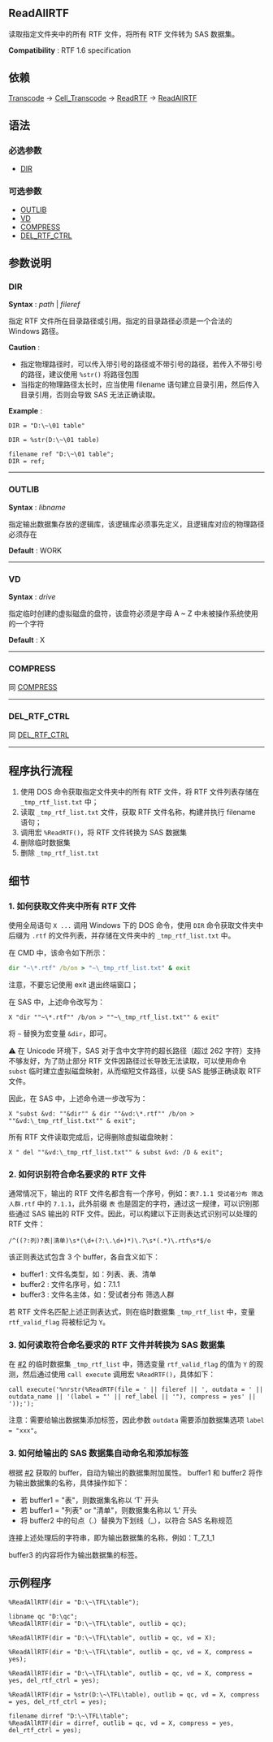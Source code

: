## ReadAllRTF

读取指定文件夹中的所有 RTF 文件，将所有 RTF 文件转为 SAS 数据集。

**Compatibility** : RTF 1.6 specification

## 依赖

[Transcode](../docs/Transcode.md#transcode) -> [Cell_Transcode](../docs/Transcode.md#cell_transcode) -> [ReadRTF](./ReadRTF.md) -> [ReadAllRTF](./ReadAllRTF.md)

## 语法

### 必选参数

- [DIR](#dir)

### 可选参数

- [OUTLIB](#outlib)
- [VD](#vd)
- [COMPRESS](#compress)
- [DEL_RTF_CTRL](#del_rtf_ctrl)

## 参数说明

### DIR

**Syntax** : _path_ | _fileref_

指定 RTF 文件所在目录路径或引用。指定的目录路径必须是一个合法的 Windows 路径。

**Caution** :

- 指定物理路径时，可以传入带引号的路径或不带引号的路径，若传入不带引号的路径，建议使用 `%str()` 将路径包围
- 当指定的物理路径太长时，应当使用 filename 语句建立目录引用，然后传入目录引用，否则会导致 SAS 无法正确读取。

**Example** :

```
DIR = "D:\~\01 table"
```

```
DIR = %str(D:\~\01 table)
```

```
filename ref "D:\~\01 table";
DIR = ref;
```

---

### OUTLIB

**Syntax** : _libname_

指定输出数据集存放的逻辑库，该逻辑库必须事先定义，且逻辑库对应的物理路径必须存在

**Default** : WORK

---

### VD

**Syntax** : _drive_

指定临时创建的虚拟磁盘的盘符，该盘符必须是字母 A ~ Z 中未被操作系统使用的一个字符

**Default** : X

---

### COMPRESS

同 [COMPRESS](./ReadRTF.md#compress)

---

### DEL_RTF_CTRL

同 [DEL_RTF_CTRL](./ReadRTF.md#del_rtf_ctrl)

---

## 程序执行流程

1. 使用 DOS 命令获取指定文件夹中的所有 RTF 文件，将 RTF 文件列表存储在 `_tmp_rtf_list.txt` 中；
2. 读取 `_tmp_rtf_list.txt` 文件，获取 RTF 文件名称，构建并执行 filename 语句；
3. 调用宏 `%ReadRTF()`，将 RTF 文件转换为 SAS 数据集
4. 删除临时数据集
5. 删除 `_tmp_rtf_list.txt`

## 细节

### 1. 如何获取文件夹中所有 RTF 文件

使用全局语句 `X ...` 调用 Windows 下的 DOS 命令，使用 `DIR` 命令获取文件夹中后缀为 `.rtf` 的文件列表，并存储在文件夹中的 `_tmp_rtf_list.txt` 中。

在 CMD 中，该命令如下所示：

```cmd
dir "~\*.rtf" /b/on > "~\_tmp_rtf_list.txt" & exit
```

注意，不要忘记使用 exit 退出终端窗口；

在 SAS 中，上述命令改写为：

```sas
X "dir ""~\*.rtf"" /b/on > ""~\_tmp_rtf_list.txt"" & exit"
```

将 `~` 替换为宏变量 `&dir`，即可。

⚠ 在 Unicode 环境下，SAS 对于含中文字符的超长路径（超过 262 字符）支持不够友好，为了防止部分 RTF 文件因路径过长导致无法读取，可以使用命令 `subst` 临时建立虚拟磁盘映射，从而缩短文件路径，以便 SAS 能够正确读取 RTF 文件。

因此，在 SAS 中，上述命令进一步改写为：

```sas
X "subst &vd: ""&dir"" & dir ""&vd:\*.rtf"" /b/on > ""&vd:\_tmp_rtf_list.txt"" & exit";
```

所有 RTF 文件读取完成后，记得删除虚拟磁盘映射：

```sas
X " del ""&vd:\_tmp_rtf_list.txt"" & subst &vd: /D & exit";
```

### 2. 如何识别符合命名要求的 RTF 文件

通常情况下，输出的 RTF 文件名都含有一个序号，例如：`表7.1.1 受试者分布 筛选人群.rtf` 中的 `7.1.1`，此外前缀 `表` 也是固定的字符，通过这一规律，可以识别那些通过 SAS 输出的 RTF 文件。因此，可以构建以下正则表达式识别可以处理的 RTF 文件：

```
/^((?:列)?表|清单)\s*(\d+(?:\.\d+)*)\.?\s*(.*)\.rtf\s*$/o
```

该正则表达式包含 3 个 buffer，各自含义如下：

- buffer1 : 文件名类型，如：列表、表、清单
- buffer2 : 文件名序号，如：7.1.1
- buffer3 : 文件名主体，如：受试者分布 筛选人群

若 RTF 文件名匹配上述正则表达式，则在临时数据集 `_tmp_rtf_list` 中，变量 `rtf_valid_flag` 将被标记为 `Y`。

### 3. 如何读取符合命名要求的 RTF 文件并转换为 SAS 数据集

在 [#2](#2-如何识别符合命名要求的-rtf-文件) 的临时数据集 `_tmp_rtf_list` 中，筛选变量 `rtf_valid_flag`
的值为 `Y` 的观测，然后通过使用 `call execute` 调用宏 `%ReadRTF()`，具体如下：

```
call execute('%nrstr(%ReadRTF(file = ' || fileref || ', outdata = ' || outdata_name || '(label = "' || ref_label || '"), compress = yes' || '));');
```

注意：需要给输出数据集添加标签，因此参数 `outdata` 需要添加数据集选项 `label = "xxx"`。

### 3. 如何给输出的 SAS 数据集自动命名和添加标签

根据 [#2](#2-如何识别符合命名要求的-rtf-文件) 获取的 buffer，自动为输出的数据集附加属性。
buffer1 和 buffer2 将作为输出数据集的名称，具体操作如下：

- 若 buffer1 = "表"，则数据集名称以 ‘T’ 开头
- 若 buffer1 = "列表" or "清单"，则数据集名称以 ‘L’ 开头
- 将 buffer2 中的句点（.）替换为下划线（\_），以符合 SAS 名称规范

连接上述处理后的字符串，即为输出数据集的名称，例如：T_7_1_1

buffer3 的内容将作为输出数据集的标签。

## 示例程序

```sas
%ReadAllRTF(dir = "D:\~\TFL\table");

libname qc "D:\qc";
%ReadAllRTF(dir = "D:\~\TFL\table", outlib = qc);

%ReadAllRTF(dir = "D:\~\TFL\table", outlib = qc, vd = X);

%ReadAllRTF(dir = "D:\~\TFL\table", outlib = qc, vd = X, compress = yes);

%ReadAllRTF(dir = "D:\~\TFL\table", outlib = qc, vd = X, compress = yes, del_rtf_ctrl = yes);

%ReadAllRTF(dir = %str(D:\~\TFL\table), outlib = qc, vd = X, compress = yes, del_rtf_ctrl = yes);

filename dirref "D:\~\TFL\table";
%ReadAllRTF(dir = dirref, outlib = qc, vd = X, compress = yes, del_rtf_ctrl = yes);
```
